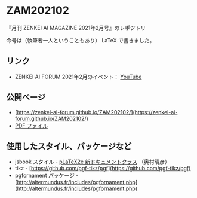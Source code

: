 # ZAM202102
『月刊 ZENKEI AI MAGAZINE 2021年2月号』のレポジトリ

今号は（執筆者一人ということもあり） LaTeX で書きました。

## リンク

* ZENKEI AI FORUM 2021年2月のイベント： [YouTube](https://youtu.be/9Y7O6bYCq4s)

## 公開ページ

* [https://zenkei-ai-forum.github.io/ZAM202102/](https://zenkei-ai-forum.github.io/ZAM202102/)
* [PDF ファイル](https://zenkei-ai-forum.github.io/ZAM202102/ZAM202102-v1.pdf)

## 使用したスタイル、パッケージなど

* jsbook スタイル - [pLaTeX2e 新ドキュメントクラス](https://oku.edu.mie-u.ac.jp/~okumura/jsclasses/) （奥村晴彦）
* tikz - [https://github.com/pgf-tikz/pgf](https://github.com/pgf-tikz/pgf)
* pgfornament パッケージ - [http://altermundus.fr/includes/pgfornament.php](http://altermundus.fr/includes/pgfornament.php)
